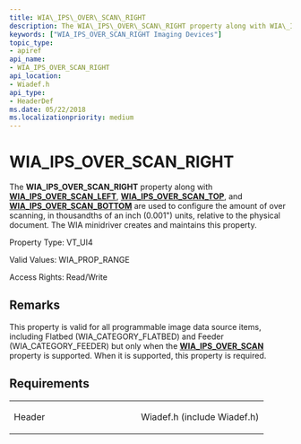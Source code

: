 ```yaml
---
title: WIA\_IPS\_OVER\_SCAN\_RIGHT
description: The WIA\_IPS\_OVER\_SCAN\_RIGHT property along with WIA\_IPS\_OVER\_SCAN\_LEFT, WIA\_IPS\_OVER\_SCAN\_TOP, and WIA\_IPS\_OVER\_SCAN\_BOTTOM are used to configure the amount of over scanning, in thousandths of an inch (0.001 \ 0034;) units, relative to the physical document.
keywords: ["WIA_IPS_OVER_SCAN_RIGHT Imaging Devices"]
topic_type:
- apiref
api_name:
- WIA_IPS_OVER_SCAN_RIGHT
api_location:
- Wiadef.h
api_type:
- HeaderDef
ms.date: 05/22/2018
ms.localizationpriority: medium
---
```


# WIA\_IPS\_OVER\_SCAN\_RIGHT


The **WIA\_IPS\_OVER\_SCAN\_RIGHT** property along with [**WIA\_IPS\_OVER\_SCAN\_LEFT**](wia-ips-over-scan-left.md), [**WIA\_IPS\_OVER\_SCAN\_TOP**](wia-ips-over-scan-top.md), and [**WIA\_IPS\_OVER\_SCAN\_BOTTOM**](wia-ips-over-scan-bottom.md) are used to configure the amount of over scanning, in thousandths of an inch (0.001") units, relative to the physical document. The WIA minidriver creates and maintains this property.




Property Type: VT\_UI4

Valid Values: WIA\_PROP\_RANGE

Access Rights: Read/Write

## Remarks

This property is valid for all programmable image data source items, including Flatbed (WIA\_CATEGORY\_FLATBED) and Feeder (WIA\_CATEGORY\_FEEDER) but only when the [**WIA\_IPS\_OVER\_SCAN**](wia-ips-over-scan.md) property is supported. When it is supported, this property is required.

## Requirements

<table>
<colgroup>
<col width="50%" />
<col width="50%" />
</colgroup>
<tbody>
<tr class="odd">
<td><p>Header</p></td>
<td>Wiadef.h (include Wiadef.h)</td>
</tr>
</tbody>
</table>

 

 





